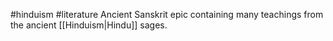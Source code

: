 #hinduism #literature 
Ancient Sanskrit epic containing many teachings from the ancient [[Hinduism|Hindu]] sages.